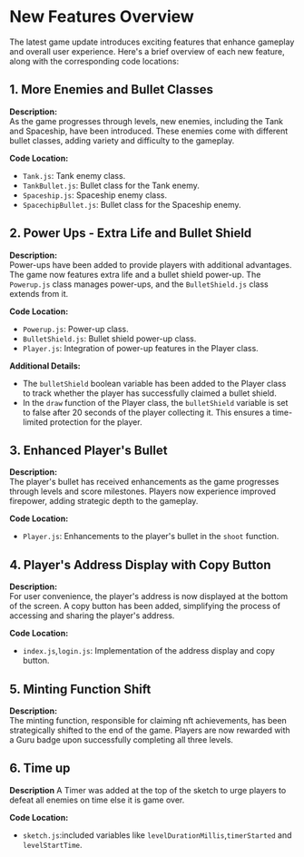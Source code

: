 # New Features Overview

The latest game update introduces exciting features that enhance gameplay and overall user experience. Here's a brief overview of each new feature, along with the corresponding code locations:

## 1. More Enemies and Bullet Classes

**Description:**  
As the game progresses through levels, new enemies, including the Tank and Spaceship, have been introduced. These enemies come with different bullet classes, adding variety and difficulty to the gameplay.

**Code Location:**

- `Tank.js`: Tank enemy class.
- `TankBullet.js`: Bullet class for the Tank enemy.
- `Spaceship.js`: Spaceship enemy class.
- `SpacechipBullet.js`: Bullet class for the Spaceship enemy.

## 2. Power Ups - Extra Life and Bullet Shield

**Description:**  
Power-ups have been added to provide players with additional advantages. The game now features extra life and a bullet shield power-up. The `Powerup.js` class manages power-ups, and the `BulletShield.js` class extends from it.

**Code Location:**

- `Powerup.js`: Power-up class.
- `BulletShield.js`: Bullet shield power-up class.
- `Player.js`: Integration of power-up features in the Player class.

**Additional Details:**

- The `bulletShield` boolean variable has been added to the Player class to track whether the player has successfully claimed a bullet shield.
- In the `draw` function of the Player class, the `bulletShield` variable is set to false after 20 seconds of the player collecting it. This ensures a time-limited protection for the player.

## 3. Enhanced Player's Bullet

**Description:**  
The player's bullet has received enhancements as the game progresses through levels and score milestones. Players now experience improved firepower, adding strategic depth to the gameplay.

**Code Location:**

- `Player.js`: Enhancements to the player's bullet in the `shoot` function.

## 4. Player's Address Display with Copy Button

**Description:**  
For user convenience, the player's address is now displayed at the bottom of the screen. A copy button has been added, simplifying the process of accessing and sharing the player's address.

**Code Location:**

- `index.js`,`login.js`: Implementation of the address display and copy button.

## 5. Minting Function Shift

**Description:**  
The minting function, responsible for claiming nft achievements, has been strategically shifted to the end of the game. Players are now rewarded with a Guru badge upon successfully completing all three levels.

## 6. Time up

**Description**
A Timer was added at the top of the sketch to urge players to defeat all enemies on time else it is game over.

**Code Location:**

- `sketch.js`:included variables like `levelDurationMillis`,`timerStarted` and `levelStartTime`.
